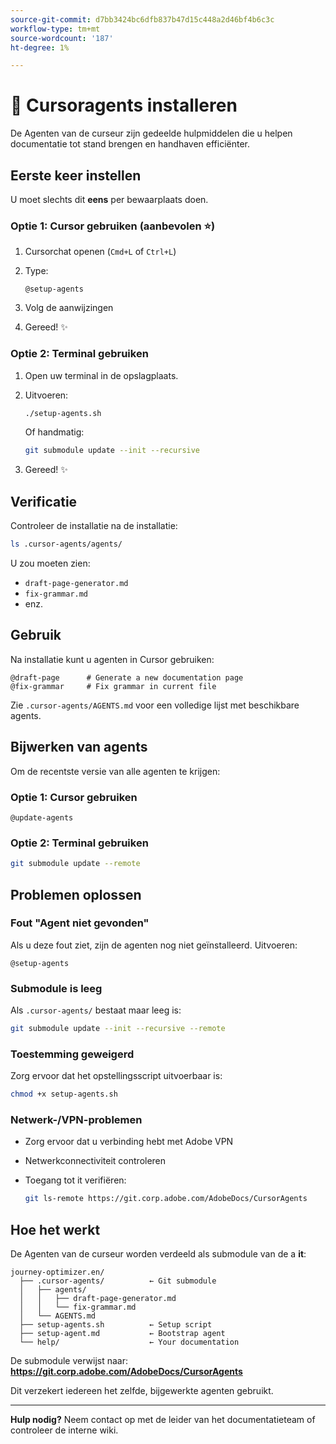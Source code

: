 ```yaml
---
source-git-commit: d7bb3424bc6dfb837b47d15c448a2d46bf4b6c3c
workflow-type: tm+mt
source-wordcount: '187'
ht-degree: 1%

---
```

# 🚀 Cursoragents installeren

De Agenten van de curseur zijn gedeelde hulpmiddelen die u helpen documentatie tot stand brengen en handhaven efficiënter.

## Eerste keer instellen

U moet slechts dit **eens** per bewaarplaats doen.

### Optie 1: Cursor gebruiken (aanbevolen ⭐)

1. Cursorchat openen (`Cmd+L` of `Ctrl+L`)
2. Type:

   ```
   @setup-agents
   ```
3. Volg de aanwijzingen
4. Gereed! ✨

### Optie 2: Terminal gebruiken

1. Open uw terminal in de opslagplaats.
2. Uitvoeren:

   ```bash
   ./setup-agents.sh
   ```
   Of handmatig:

   ```bash
   git submodule update --init --recursive
   ```
3. Gereed! ✨

## Verificatie

Controleer de installatie na de installatie:

```bash
ls .cursor-agents/agents/
```

U zou moeten zien:
- `draft-page-generator.md`
- `fix-grammar.md`
- enz.

## Gebruik

Na installatie kunt u agenten in Cursor gebruiken:

```
@draft-page      # Generate a new documentation page
@fix-grammar     # Fix grammar in current file
```

Zie `.cursor-agents/AGENTS.md` voor een volledige lijst met beschikbare agents.

## Bijwerken van agents

Om de recentste versie van alle agenten te krijgen:

### Optie 1: Cursor gebruiken

```
@update-agents
```

### Optie 2: Terminal gebruiken

```bash
git submodule update --remote
```

## Problemen oplossen

### Fout &quot;Agent niet gevonden&quot;

Als u deze fout ziet, zijn de agenten nog niet geïnstalleerd. Uitvoeren:

```
@setup-agents
```

### Submodule is leeg

Als `.cursor-agents/` bestaat maar leeg is:

```bash
git submodule update --init --recursive --remote
```

### Toestemming geweigerd

Zorg ervoor dat het opstellingsscript uitvoerbaar is:

```bash
chmod +x setup-agents.sh
```

### Netwerk-/VPN-problemen

- Zorg ervoor dat u verbinding hebt met Adobe VPN
- Netwerkconnectiviteit controleren
- Toegang tot it verifiëren:

  ```bash
  git ls-remote https://git.corp.adobe.com/AdobeDocs/CursorAgents
  ```

## Hoe het werkt

De Agenten van de curseur worden verdeeld als submodule van de a **it**:

```
journey-optimizer.en/
  ├── .cursor-agents/          ← Git submodule
  │   ├── agents/
  │   │   ├── draft-page-generator.md
  │   │   └── fix-grammar.md
  │   └── AGENTS.md
  ├── setup-agents.sh          ← Setup script
  ├── setup-agent.md           ← Bootstrap agent
  └── help/                    ← Your documentation
```

De submodule verwijst naar:
**https://git.corp.adobe.com/AdobeDocs/CursorAgents**

Dit verzekert iedereen het zelfde, bijgewerkte agenten gebruikt.

---

**Hulp nodig?** Neem contact op met de leider van het documentatieteam of controleer de interne wiki.

